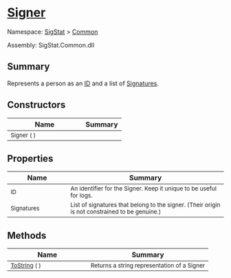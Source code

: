 # [Signer](./Signer.md)

Namespace: [SigStat]() > [Common](./README.md)

Assembly: SigStat.Common.dll

## Summary
Represents a person as an [ID](https://github.com/hargitomi97/sigstat/blob/master/docs/md/SigStat/Common/Signer.md) and a list of [Signatures](https://github.com/hargitomi97/sigstat/blob/master/docs/md/SigStat/Common/Signer.md).

## Constructors

| Name | Summary | 
| --- | --- | 
| <sub>Signer (  )</sub><img width=100>| <sub></sub>| <br>


## Properties

| Name | Summary | 
| --- | --- | 
| <sub>ID</sub><img width=100>| <sub>An identifier for the Signer. Keep it unique to be useful for logs.</sub>| <br>
| <sub>Signatures</sub><img width=100>| <sub>List of signatures that belong to the signer.  (Their origin is not constrained to be genuine.)</sub>| <br>


## Methods

| Name | Summary | 
| --- | --- | 
| <sub>[ToString](./Methods/Signer-100663454.md) (  )</sub><img width=100>| <sub>Returns a string representation of a Signer</sub>| <br>


